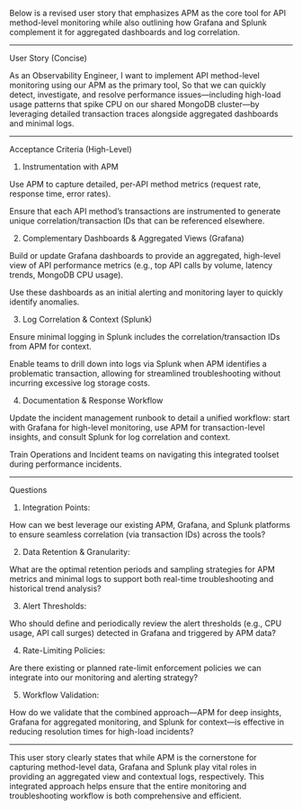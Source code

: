 Below is a revised user story that emphasizes APM as the core tool for API method-level monitoring while also outlining how Grafana and Splunk complement it for aggregated dashboards and log correlation.


---

User Story (Concise)

As an Observability Engineer,
I want to implement API method-level monitoring using our APM as the primary tool,
So that we can quickly detect, investigate, and resolve performance issues—including high-load usage patterns that spike CPU on our shared MongoDB cluster—by leveraging detailed transaction traces alongside aggregated dashboards and minimal logs.


---

Acceptance Criteria (High-Level)

1. Instrumentation with APM

Use APM to capture detailed, per-API method metrics (request rate, response time, error rates).

Ensure that each API method’s transactions are instrumented to generate unique correlation/transaction IDs that can be referenced elsewhere.



2. Complementary Dashboards & Aggregated Views (Grafana)

Build or update Grafana dashboards to provide an aggregated, high-level view of API performance metrics (e.g., top API calls by volume, latency trends, MongoDB CPU usage).

Use these dashboards as an initial alerting and monitoring layer to quickly identify anomalies.



3. Log Correlation & Context (Splunk)

Ensure minimal logging in Splunk includes the correlation/transaction IDs from APM for context.

Enable teams to drill down into logs via Splunk when APM identifies a problematic transaction, allowing for streamlined troubleshooting without incurring excessive log storage costs.



4. Documentation & Response Workflow

Update the incident management runbook to detail a unified workflow: start with Grafana for high-level monitoring, use APM for transaction-level insights, and consult Splunk for log correlation and context.

Train Operations and Incident teams on navigating this integrated toolset during performance incidents.





---

Questions

1. Integration Points:

How can we best leverage our existing APM, Grafana, and Splunk platforms to ensure seamless correlation (via transaction IDs) across the tools?



2. Data Retention & Granularity:

What are the optimal retention periods and sampling strategies for APM metrics and minimal logs to support both real-time troubleshooting and historical trend analysis?



3. Alert Thresholds:

Who should define and periodically review the alert thresholds (e.g., CPU usage, API call surges) detected in Grafana and triggered by APM data?



4. Rate-Limiting Policies:

Are there existing or planned rate-limit enforcement policies we can integrate into our monitoring and alerting strategy?



5. Workflow Validation:

How do we validate that the combined approach—APM for deep insights, Grafana for aggregated monitoring, and Splunk for context—is effective in reducing resolution times for high-load incidents?





---

This user story clearly states that while APM is the cornerstone for capturing method-level data, Grafana and Splunk play vital roles in providing an aggregated view and contextual logs, respectively. This integrated approach helps ensure that the entire monitoring and troubleshooting workflow is both comprehensive and efficient.

